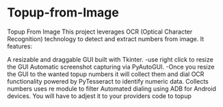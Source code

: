 ﻿# Topup-from-Image
Topup From Image
This project leverages OCR (Optical Character Recognition) technology to detect and extract numbers from image. It features:

  A resizable and draggable GUI built with Tkinter. 
  -use right click to resize the GUI
  Automatic screenshot capturing via PyAutoGUI. 
  -Once you resize the GUI to the wanted topup numbers it will collect them and dial
  OCR functionality powered by PyTesseract to identify numeric data. 
  Collects numbers uses re module to filter
  Automated dialing using ADB for Android devices. You will have to adjest it to your providers code to topup
